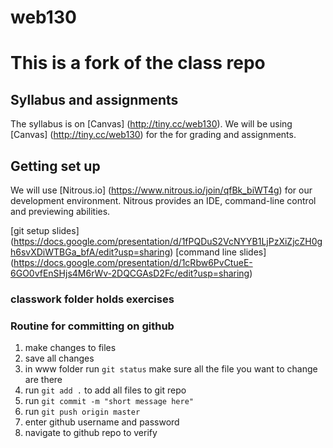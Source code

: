 web130
======

# This is a fork of the class repo

## Syllabus and assignments
The syllabus is on [Canvas] (http://tiny.cc/web130). We will be using [Canvas] (http://tiny.cc/web130) for the for grading and assignments.

## Getting set up
We will use [Nitrous.io] (https://www.nitrous.io/join/qfBk_biWT4g) for our development environment. Nitrous provides an IDE, command-line control and previewing abilities. 

[git setup slides] (https://docs.google.com/presentation/d/1fPQDuS2VcNYYB1LjPzXiZjcZH0gh6svXDiWTBGa_bfA/edit?usp=sharing)
[command line slides] (https://docs.google.com/presentation/d/1cRbw6PvCtueE-6GO0vfEnSHjs4M6rWv-2DQCGAsD2Fc/edit?usp=sharing)

### classwork folder holds exercises

### Routine for committing on github

1. make changes to files
2. save all changes
3. in www folder run `git status` make sure all the file you want to change are there
4. run `git add .` to add all files to git repo
5. run `git commit -m "short message here"`
6. run `git push origin master`
7. enter github username and password
8. navigate to github repo to verify 


